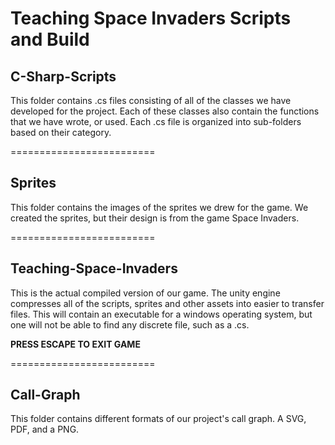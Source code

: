 Teaching Space Invaders Scripts and Build
========================

<h2>C-Sharp-Scripts</h2>

This folder contains .cs files consisting of all of the classes we have developed for the project.
Each of these classes also contain the functions that we have wrote, or used.
Each .cs file is organized into sub-folders based on their category.

=========================

<h2>Sprites</h2>

This folder contains the images of the sprites we drew for the game. We created the sprites, but their design is from the game
Space Invaders.

=========================

<h2>Teaching-Space-Invaders</h2>

This is the actual compiled version of our game. The unity engine compresses all of the scripts, sprites and other assets into
easier to transfer files. This will contain an executable for a windows operating system, but one will not be able to find any
discrete file, such as a .cs.

**PRESS ESCAPE TO EXIT GAME**

=========================

<h2>Call-Graph</h2>

This folder contains different formats of our project's call graph. A SVG, PDF, and a PNG.
